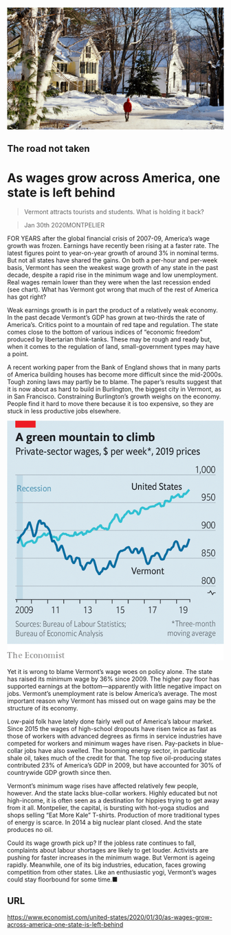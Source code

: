 ![](./images/20200201_USP003_0.jpg)

## The road not taken

# As wages grow across America, one state is left behind

> Vermont attracts tourists and students. What is holding it back?

> Jan 30th 2020MONTPELIER

FOR YEARS after the global financial crisis of 2007-09, America’s wage growth was frozen. Earnings have recently been rising at a faster rate. The latest figures point to year-on-year growth of around 3% in nominal terms. But not all states have shared the gains. On both a per-hour and per-week basis, Vermont has seen the weakest wage growth of any state in the past decade, despite a rapid rise in the minimum wage and low unemployment. Real wages remain lower than they were when the last recession ended (see chart). What has Vermont got wrong that much of the rest of America has got right?

Weak earnings growth is in part the product of a relatively weak economy. In the past decade Vermont’s GDP has grown at two-thirds the rate of America’s. Critics point to a mountain of red tape and regulation. The state comes close to the bottom of various indices of “economic freedom” produced by libertarian think-tanks. These may be rough and ready but, when it comes to the regulation of land, small-government types may have a point.

A recent working paper from the Bank of England shows that in many parts of America building houses has become more difficult since the mid-2000s. Tough zoning laws may partly be to blame. The paper’s results suggest that it is now about as hard to build in Burlington, the biggest city in Vermont, as in San Francisco. Constraining Burlington’s growth weighs on the economy. People find it hard to move there because it is too expensive, so they are stuck in less productive jobs elsewhere.



![](./images/20200201_USC300.png)

Yet it is wrong to blame Vermont’s wage woes on policy alone. The state has raised its minimum wage by 36% since 2009. The higher pay floor has supported earnings at the bottom—apparently with little negative impact on jobs. Vermont’s unemployment rate is below America’s average. The most important reason why Vermont has missed out on wage gains may be the structure of its economy.

Low-paid folk have lately done fairly well out of America’s labour market. Since 2015 the wages of high-school dropouts have risen twice as fast as those of workers with advanced degrees as firms in service industries have competed for workers and minimum wages have risen. Pay-packets in blue-collar jobs have also swelled. The booming energy sector, in particular shale oil, takes much of the credit for that. The top five oil-producing states contributed 23% of America’s GDP in 2009, but have accounted for 30% of countrywide GDP growth since then.

Vermont’s minimum wage rises have affected relatively few people, however. And the state lacks blue-collar workers. Highly educated but not high-income, it is often seen as a destination for hippies trying to get away from it all. Montpelier, the capital, is bursting with hot-yoga studios and shops selling “Eat More Kale” T-shirts. Production of more traditional types of energy is scarce. In 2014 a big nuclear plant closed. And the state produces no oil.

Could its wage growth pick up? If the jobless rate continues to fall, complaints about labour shortages are likely to get louder. Activists are pushing for faster increases in the minimum wage. But Vermont is ageing rapidly. Meanwhile, one of its big industries, education, faces growing competition from other states. Like an enthusiastic yogi, Vermont’s wages could stay floorbound for some time.■

## URL

https://www.economist.com/united-states/2020/01/30/as-wages-grow-across-america-one-state-is-left-behind
